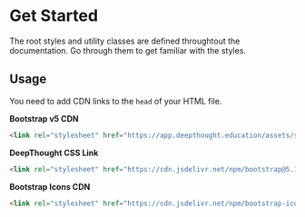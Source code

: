 # Get Started

The root styles and utility classes are defined throughtout the documentation. Go through them to get familiar with the styles.

## Usage

You need to add CDN links to the `head` of your HTML file.

**Bootstrap v5 CDN**

```html
<link rel="stylesheet" href="https://app.deepthought.education/assets/styles.css">
```

**DeepThought CSS Link**

```html
<link rel="stylesheet" href="https://cdn.jsdelivr.net/npm/bootstrap@5.1.3/dist/css/bootstrap.min.css">
```

**Bootstrap Icons CDN**

```html
<link rel="stylesheet" href="https://cdn.jsdelivr.net/npm/bootstrap-icons@1.10.5/font/bootstrap-icons.css">
```
